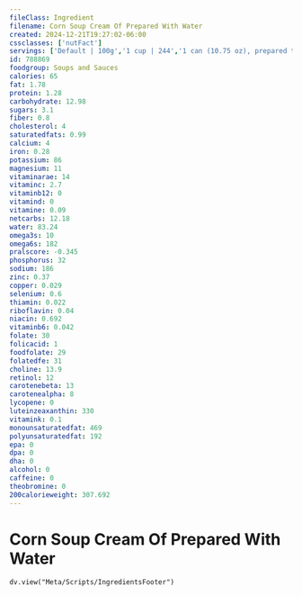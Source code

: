 ```yaml
---
fileClass: Ingredient
filename: Corn Soup Cream Of Prepared With Water
created: 2024-12-21T19:27:02-06:00
cssclasses: ['nutFact']
servings: ['Default | 100g','1 cup | 244','1 can (10.75 oz), prepared to directions | 593']
id: 788869
foodgroup: Soups and Sauces
calories: 65
fat: 1.78
protein: 1.28
carbohydrate: 12.98
sugars: 3.1
fiber: 0.8
cholesterol: 4
saturatedfats: 0.99
calcium: 4
iron: 0.28
potassium: 86
magnesium: 11
vitaminarae: 14
vitaminc: 2.7
vitaminb12: 0
vitamind: 0
vitamine: 0.09
netcarbs: 12.18
water: 83.24
omega3s: 10
omega6s: 182
pralscore: -0.345
phosphorus: 32
sodium: 186
zinc: 0.37
copper: 0.029
selenium: 0.6
thiamin: 0.022
riboflavin: 0.04
niacin: 0.692
vitaminb6: 0.042
folate: 30
folicacid: 1
foodfolate: 29
folatedfe: 31
choline: 13.9
retinol: 12
carotenebeta: 13
carotenealpha: 8
lycopene: 0
luteinzeaxanthin: 330
vitamink: 0.1
monounsaturatedfat: 469
polyunsaturatedfat: 192
epa: 0
dpa: 0
dha: 0
alcohol: 0
caffeine: 0
theobromine: 0
200calorieweight: 307.692
---
```


# Corn Soup Cream Of Prepared With Water

```dataviewjs
dv.view("Meta/Scripts/IngredientsFooter")
```